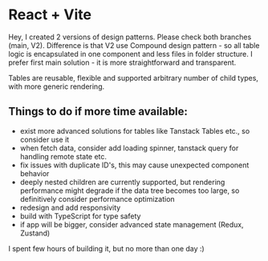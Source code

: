 # React + Vite

Hey, I created 2 versions of design patterns. Please check both branches (main, V2). Difference is that V2 use Compound design pattern - so all table logic is encapsulated in one component and less files in folder structure. I prefer first main solution - it is more straightforward and transparent.

Tables are reusable, flexible and supported arbitrary number of child types, with more generic rendering.

## Things to do if more time available:

- exist more advanced solutions for tables like Tanstack Tables etc., so consider use it
- when fetch data, consider add loading spinner, tanstack query for handling remote state etc.
- fix issues with duplicate ID's, this may cause unexpected component behavior
- deeply nested children are currently supported, but rendering performance might degrade if the data tree becomes too large, so definitively consider performance optimization
- redesign and add responsivity
- build with TypeScript for type safety
- if app will be bigger, consider advanced state management (Redux, Zustand)

I spent few hours of building it, but no more than one day :)
